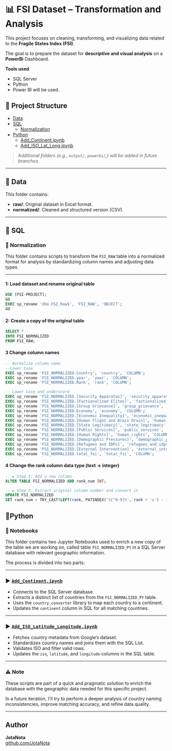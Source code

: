 # 📊 FSI Dataset – Transformation and Analysis
This project focuses on cleaning, transforming, and visualizing data related to the **Fragile States Index (FSI)**.

The goal is to prepare the dataset for **descriptive and visual analysis** on a **PowerBi** Dashboard.

**Tools used**  
- SQL Server 
- Python 
- Power BI will be used.

## 📑 Project Structure

- [Data](#-data)
- [SQL](#-sql)
  - [Normalization](#-normalization)
- [Python](#-python)
  - [Add_Continent.ipynb](#-Add_Continent.ipynb)
  - [Add_ISO_Lat_Long.ipynb](#-Add_ISO_Latitude_Longitude.ipynb)

> *Additional folders (e.g., `output/`, `powerbi/`,) will be added in future branches.*

---

## 📂 Data

This folder contains:
- **raw/**: Original dataset in Excel format.
- **normalized/**: Cleaned and structured version (CSV).

---

## 📂 SQL
### 📌 Normalization

This folder contains scripts to transform the `FSI_RAW` table into a normalized format for analysis by standardizing column names and adjusting data types.

---

#### 1: Load dataset and rename original table

```sql
USE [FSI-PROJECT];
GO
EXEC sp_rename 'dbo.FSI_Raw$', 'FSI_RAW', 'OBJECT';
GO
```

#### 2: Create a copy of the original table

```sql
SELECT *
INTO FSI_NORMALIZED
FROM FSI_RAW;
```

#### 3 Change column names
```sql
-- Normalize column name
--Lower Case
EXEC sp_rename 'FSI_NORMALIZED.Country', 'country', 'COLUMN';
EXEC sp_rename 'FSI_NORMALIZED.year', 'year', 'COLUMN';
EXEC sp_rename 'FSI_NORMALIZED.Rank', 'rank', 'COLUMN';

-- Lower Case and underscore
EXEC sp_rename 'FSI_NORMALIZED.[Security Apparatus]', 'security_apparatus', 'COLUMN';
EXEC sp_rename 'FSI_NORMALIZED.[Factionalized Elites]', 'factionalized_elites', 'COLUMN';
EXEC sp_rename 'FSI_NORMALIZED.[Group Grievance]', 'group_grievance', 'COLUMN';
EXEC sp_rename 'FSI_NORMALIZED.Economy', 'economy', 'COLUMN';
EXEC sp_rename 'FSI_NORMALIZED.[Economic Inequality]', 'economic_inequality', 'COLUMN';
EXEC sp_rename 'FSI_NORMALIZED.[Human Flight and Brain Drain]', 'human_flight_and_brain_drain', 'COLUMN';
EXEC sp_rename 'FSI_NORMALIZED.[State Legitimacy]', 'state_legitimacy', 'COLUMN';
EXEC sp_rename 'FSI_NORMALIZED.[Public Services]', 'public_services', 'COLUMN';
EXEC sp_rename 'FSI_NORMALIZED.[Human Rights]', 'human_rights', 'COLUMN';
EXEC sp_rename 'FSI_NORMALIZED.[Demographic Pressures]', 'demographic_pressures', 'COLUMN';
EXEC sp_rename 'FSI_NORMALIZED.[Refugees and IDPs]', 'refugees_and_idps', 'COLUMN';
EXEC sp_rename 'FSI_NORMALIZED.[External Intervention]', 'external_intervention', 'COLUMN';
EXEC sp_rename 'FSI_NORMALIZED.total_fsi', 'total_fsi', 'COLUMN';

```

#### 4 Change the rank column data type (text → integer)
```sql
-- ► Step 1: Add a new column
ALTER TABLE FSI_NORMALIZED ADD rank_num INT;

-- ► Step 2: Extract original column number and convert it
UPDATE FSI_NORMALIZED
SET rank_num = TRY_CAST(LEFT(rank, PATINDEX('%[^0-9]%', rank + 'x') - 1) AS INT);

```

## 📂Python
 ### 📌 Notebooks
This folder contains two Jupyter Notebooks used to enrich a new copy of the table we are working on, called table `FSI_NORMALIZED_PY` in a SQL Server database with relevant geographic information.

The process is divided into two parts:

---

### ► [`Add_Continent.ipynb`](./python/notebooks/Add_Continent.ipynb)

- Connects to the SQL Server database.
- Extracts a distinct list of countries from the `FSI_NORMALIZED_PY` table.
- Uses the `country_converter` library to map each country to a continent.
- Updates the `continent` column in SQL for all matching countries.

---

### ► [`Add_ISO_Latitude_Longitude.ipynb`](./python/notebooks/Add_ISO_Latitude_Longitude.ipynb)

- Fetches country metadata from Google’s dataset.
- Standardizes country names and joins them with the SQL List.
- Validates ISO  and filter valid rows.
- Updates the `iso`, `latitude`, and `longitude` columns in the SQL table.

---

### ⚠️ Note

These scripts are part of a quick and pragmatic solution to enrich the database with the geographic data needed for this specific project.

In a future iteration, I'll try to perform a deeper analysis of country naming inconsistencies, improve matching accuracy, and refine data quality.


---

## Author

**JotaNota**  
[github.com/JotaNota](https://github.com/JotaNota)